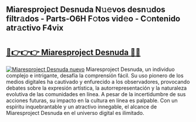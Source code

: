 ## Miaresproject Desnuda N𝚞𝚎vos desn𝚞dos filtr𝚊dos - Parts-O6H F𝚘tos vid𝚎o - C𝚘ntenido atr𝚊ctivo F4vix

# <h2><a href="http://mb3nsa5.tromn.icu/?c=Miaresproject+Desnuda">🔗👉👉👉 Miaresproject Desnuda 🔗🔗</a></h2>

[![Miaresproject Desnuda nuevo](https://i.imgur.com/pEAQMta.gif)](http://mb3nsa5.tromn.icu/?c=Miaresproject+Desnuda)
Miaresproject Desnuda, un individuo complejo e intrigante, desafía la comprensión fácil. Su uso pionero de los medios digitales ha cautivado y enfurecido a los observadores, provocando debates sobre la expresión artística, la autorrepresentación y la naturaleza evolutiva de las comunidades en línea. A pesar de la incertidumbre de sus acciones futuras, su impacto en la cultura en línea es palpable. Con un espíritu inquebrantable y un atractivo innegable, el alcance de Miaresproject Desnuda en el universo digital es ilimitado.
